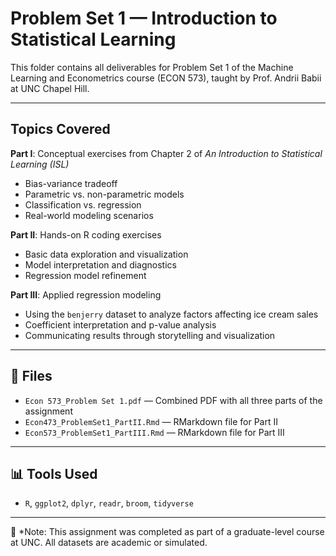 # Problem Set 1 — Introduction to Statistical Learning

This folder contains all deliverables for Problem Set 1 of the Machine Learning and Econometrics course (ECON 573), taught by Prof. Andrii Babii at UNC Chapel Hill.

---

## Topics Covered

**Part I**: Conceptual exercises from Chapter 2 of *An Introduction to Statistical Learning (ISL)*  
- Bias-variance tradeoff
- Parametric vs. non-parametric models
- Classification vs. regression
- Real-world modeling scenarios

**Part II**: Hands-on R coding exercises  
- Basic data exploration and visualization
- Model interpretation and diagnostics  
- Regression model refinement

**Part III**: Applied regression modeling  
- Using the `benjerry` dataset to analyze factors affecting ice cream sales  
- Coefficient interpretation and p-value analysis  
- Communicating results through storytelling and visualization

---

## 📁 Files

- `Econ 573_Problem Set 1.pdf` — Combined PDF with all three parts of the assignment
- `Econ473_ProblemSet1_PartII.Rmd` — RMarkdown file for Part II
- `Econ573_ProblemSet1_PartIII.Rmd` — RMarkdown file for Part III

---

## 📊 Tools Used

- `R`, `ggplot2`, `dplyr`, `readr`, `broom`, `tidyverse`

---

📌 *Note: This assignment was completed as part of a graduate-level course at UNC. All datasets are academic or simulated.
